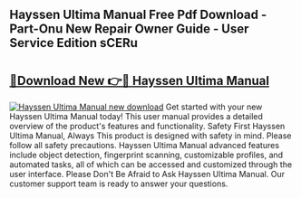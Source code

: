 ## Hayssen Ultima Manual Free Pdf Download - Part-Onu New Repair Owner Guide - User Service Edition sCERu

# <h2><a href="http://bc7446.oget.top/?id=Hayssen+Ultima+Manual">🔗Download New 👉🔴 Hayssen Ultima Manual</a></h2>

[![Hayssen Ultima Manual new download](https://i.imgur.com/5g1atiW.png)](http://bc7446.oget.top/?id=Hayssen+Ultima+Manual)
Get started with your new Hayssen Ultima Manual today! This user manual provides a detailed overview of the product's features and functionality. Safety First Hayssen Ultima Manual, Always This product is designed with safety in mind. Please follow all safety precautions. Hayssen Ultima Manual advanced features include object detection, fingerprint scanning, customizable profiles, and automated tasks, all of which can be accessed and customized through the user interface. Please Don't Be Afraid to Ask Hayssen Ultima Manual. Our customer support team is ready to answer your questions.
